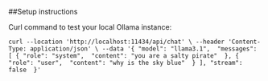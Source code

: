 ##Setup instructions

Curl command to test your local Ollama instance:

`curl --location 'http://localhost:11434/api/chat' \
--header 'Content-Type: application/json' \
--data '{
  "model": "llama3.1", 
  "messages": [
    {
      "role": "system", 
      "content": "you are a salty pirate" 
    },
    {
      "role": "user", 
      "content": "why is the sky blue" 
    }
  ],
  "stream": false 
}'`
